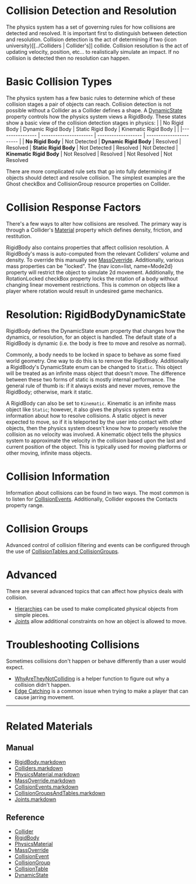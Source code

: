 
 #  Collision Detection and Resolution
The physics system has a set of governing rules for how collisions are detected and resolved. It is important first to distinguish between detection and resolution. Collision detection is the act of determining if two {icon university}[[../Colliders | Collider's]] collide. Collision resolution is the act of updating velocity, position, etc... to realistically simulate an impact. If no collision is detected then no resolution can happen.

 #  Basic Collision Types
The physics system has a few basic rules to determine which of these collision stages a pair of objects can reach. Collision detection is not possible without a Collider as a Collider defines a shape. A [DynamicState](https://github.com/zeroengineteam/ZeroDocs/code_reference/enum_reference.markdown#rigidbodydynamicstate) property controls how the physics system views a RigidBody. These states show a basic view of the collision detection stages in physics:
|                          | No Rigid Body | Dynamic Rigid Body | Static Rigid Body | Kinematic Rigid Body |
|                          |---------------- | ---------------------- | ------------------- | ----------------------- |
| **No Rigid Body**        | Not Detected
| **Dynamic Rigid Body**   | Resolved        | Resolved
| **Static Rigid Body**    | Not Detected    | Resolved               | Not Detected
| **Kinematic Rigid Body** | Not Resolved    | Resolved               | Not Resolved        | Not Resolved


There are more complicated rule sets that go into fully determining if objects should detect and resolve collision. The simplest examples are the Ghost checkBox and CollisionGroup resource properties on Collider.

 #  Collision Response Factors
There's a few ways to alter how collisions are resolved. The primary way is through a Collider's [Material](https://github.com/zeroengineteam/ZeroDocs/zero_editor_documentation/zeromanual/physics/physicsmaterial.markdown) property which defines density, friction, and restitution.

RigidBody also contains properties that affect collision resolution. A RigidBody's mass is auto-computed from the relevant Colliders' volume and density. To override this manually see [MassOverride](https://github.com/zeroengineteam/ZeroDocs/zero_editor_documentation/zeromanual/physics/MassOverride.markdown). Additionally, various mass properties can be "locked". The {nav icon=list, name=Mode2d} property will restrict the object to simulate 2d movement. Additionally, the RotationLocked checkBox property locks the rotation of a body without changing linear movement restrictions. This is common on objects like a player where rotation would result in undesired game mechanics.

 #  Resolution: RigidBodyDynamicState
RigidBody defines the DynamicState enum property that changes how the dynamics, or resolution, for an object is handled. The default state of a RigidBody is dynamic (i.e. the body is free to move and resolve as normal).

Commonly, a body needs to be locked in space to behave as some fixed world geometry. One way to do this is to remove the RigidBody. Additionally a RigidBody's DynamicState enum can be changed to `Static`. This object will be treated as an infinite mass object that doesn't move. The difference between these two forms of static is mostly internal performance. The general rule of thumb is: if it always exists and never moves, remove the RigidBody; otherwise, mark it static.

A RigidBody can also be set to `Kinematic`. Kinematic is an infinite mass object like `Static`; however, it also gives the physics system extra information about how to resolve collisions. A static object is never expected to move, so if it is teleported by the user into contact with other objects, then the physics system doesn't know how to properly resolve the collision as no velocity was involved. A kinematic object tells the physics system to approximate the velocity in the collision based upon the last and current position of the object. This is typically used for moving platforms or other moving, infinite mass objects.

 #  Collision Information
Information about collisions can be found in two ways. The most common is to listen for [CollisionEvents](https://github.com/zeroengineteam/ZeroDocs/zero_editor_documentation/zeromanual/physics/collisionoverview/CollisionEvents.markdown). Additionally, Collider exposes the Contacts property range.

 #  Collision Groups
Advanced control of collision filtering and events can be configured through the use of [CollisionTables and CollisionGroups](https://github.com/zeroengineteam/ZeroDocs/zero_editor_documentation/zeromanual/physics/collisionoverview/collisiongroupsandtables.markdown).

 #  Advanced
There are several advanced topics that can affect how physics deals with collision.
 - [Hierarchies](https://github.com/zeroengineteam/ZeroDocs/zero_editor_documentation/zeromanual/physics/Hierarchies.markdown) can be used to make complicated physical objects from simple pieces.
 - [Joints](https://github.com/zeroengineteam/ZeroDocs/zero_editor_documentation/zeromanual/physics/Joints.markdown) allow additional constraints on how an object is allowed to move.

 #  Troubleshooting Collisions
Sometimes collisions don't happen or behave differently than a user would expect.
  - [WhyAreTheyNotColliding](https://github.com/zeroengineteam/ZeroDocs/zero_editor_documentation/zeromanual/physics/physicstroubleshooting/whyaretheynotcolliding.markdown) is a helper function to figure out why a collision didn't happen.
  - [Edge Catching](https://github.com/zeroengineteam/ZeroDocs/zero_editor_documentation/zeromanual/physics/physicstroubleshooting/edgecatching.markdown) is a common issue when trying to make a player that can cause jarring movement.

---

 #  Related Materials
 ##  Manual
- [RigidBody.markdown](https://github.com/zeroengineteam/ZeroDocs/zero_editor_documentation/zeromanual/physics/RigidBody.markdown)
- [Colliders.markdown](https://github.com/zeroengineteam/ZeroDocs/zero_editor_documentation/zeromanual/physics/Colliders.markdown)
- [PhysicsMaterial.markdown](https://github.com/zeroengineteam/ZeroDocs/zero_editor_documentation/zeromanual/physics/PhysicsMaterial.markdown)
- [MassOverride.markdown](https://github.com/zeroengineteam/ZeroDocs/zero_editor_documentation/zeromanual/physics/MassOverride.markdown)
- [CollisionEvents.markdown](https://github.com/zeroengineteam/ZeroDocs/zero_editor_documentation/zeromanual/physics/CollisionOverview/CollisionEvents.markdown)
- [CollisionGroupsAndTables.markdown](https://github.com/zeroengineteam/ZeroDocs/zero_editor_documentation/zeromanual/physics/CollisionOverview/CollisionGroupsAndTables.markdown)
- [Joints.markdown](https://github.com/zeroengineteam/ZeroDocs/zero_editor_documentation/zeromanual/physics/Joints.markdown)

 ##  Reference
- [Collider](https://github.com/zeroengineteam/ZeroDocs/code_reference/class_reference/Collider.markdown)
- [RigidBody](https://github.com/zeroengineteam/ZeroDocs/code_reference/class_reference/RigidBody.markdown)
- [PhysicsMaterial](https://github.com/zeroengineteam/ZeroDocs/code_reference/class_reference/PhysicsMaterial.markdown)
- [MassOverride](https://github.com/zeroengineteam/ZeroDocs/code_reference/class_reference/MassOverride.markdown)
- [CollisionEvent](https://github.com/zeroengineteam/ZeroDocs/code_reference/class_reference/CollisionEvent.markdown)
- [CollisionGroup](https://github.com/zeroengineteam/ZeroDocs/code_reference/class_reference/CollisionGroup.markdown)
- [CollisionTable](https://github.com/zeroengineteam/ZeroDocs/code_reference/class_reference/CollisionTable.markdown)
- [DynamicState](https://github.com/zeroengineteam/ZeroDocs/code_reference/enum_reference.markdown#rigidbodydynamicstate)
 

 